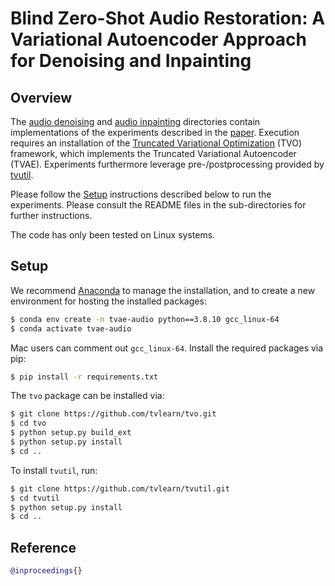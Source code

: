 # Blind Zero-Shot Audio Restoration: A Variational Autoencoder Approach for Denoising and Inpainting

## Overview 
The [audio denoising](./audio_denoising) and [audio inpainting](./audio_inpainting) directories contain implementations of the experiments described in the [paper](). Execution requires an installation of the [Truncated Variational Optimization](https://github.com/tvlearn/tvo) (TVO) framework, which implements the Truncated Variational Autoencoder (TVAE). Experiments furthermore leverage pre-/postprocessing provided by [tvutil](https://github.com/tvlearn/tvutil).

Please follow the [Setup](#setup) instructions described below to run the experiments. Please consult the README files in the sub-directories for further instructions.

The code has only been tested on Linux systems.

## Setup
We recommend [Anaconda](https://www.anaconda.com/) to manage the installation, and to create a new environment for hosting the installed packages:

```bash
$ conda env create -n tvae-audio python==3.8.10 gcc_linux-64 
$ conda activate tvae-audio
```
Mac users can comment out ```gcc_linux-64```. 
Install the required packages via pip:

```bash
$ pip install -r requirements.txt
```

The `tvo` package can be installed via:

```bash
$ git clone https://github.com/tvlearn/tvo.git
$ cd tvo
$ python setup.py build_ext
$ python setup.py install
$ cd ..
```

To install `tvutil`, run:

```bash
$ git clone https://github.com/tvlearn/tvutil.git
$ cd tvutil
$ python setup.py install
$ cd ..
```

## Reference

```bibtex
@inproceedings{}
```
